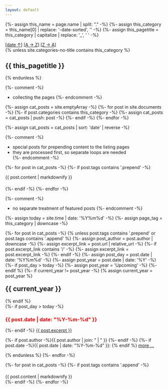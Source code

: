 ```yaml
---
layout: default
---
```


{%- assign this_name = page.name | split: "." -%}
{%- assign this_category = this_name[0] | replace: '-date-sorted', '' -%}
{%- assign this_pagetitle = this_category  | capitalize | replace: '_', ' ' -%}

<div id="listpage_headline_wrapper">
	<div id="listpage_sortmarker">
 		<a href="{{this_category}}-date-sorted-reverse.html">[date&nbsp;&uarr;]</a>
		<a href="{{this_category}}-alpha-sorted.html">[A&nbsp;&rarr;&nbsp;Z]</a>
		<a href="{{this_category}}-alpha-sorted-reverse.html">[Z&nbsp;&rarr;&nbsp;A]</a>
	</div>
	<div id="listpage_headline">
  {% unless site.categories-no-title contains this_category %}
		<h2 class="page_title">{{ this_pagetitle }}</h2>
  {% endunless %}  
	</div>
</div>

{%- comment -%}
  * collecting the pages
{%- endcomment -%}

{%- assign cat_posts = site.emptyArray -%}
{%- for post in site.documents -%}
  {%- if post.categories contains this_category -%}
    {%- assign cat_posts = cat_posts | push: post -%}
  {%- endif -%}
{%- endfor -%}

{%- assign cat_posts = cat_posts | sort: 'date' | reverse -%}

{%- comment -%}
  * special posts for prepending content to the listing pages
  * they are processed first, so separate loops are needed  
{%- endcomment -%}

{%- for post in cat_posts -%}
  {%- if post.tags contains '.prepend' -%}
<div style="margin-bottom: 20px;">
{{ post.content | markdownify }}
</div>
  {%- endif -%}
{%- endfor -%}

{%- comment -%}
  * no separate treatment of featured posts
{%- endcomment -%}

{%- assign today = site.time | date: '%Y%m%d' -%}
{%- assign page_tag = this_category | downcase -%}

{%- for post in cat_posts -%}
  {% unless post.tags contains '.prepend' or post.tags contains '.append' %} 
    {%- assign post_author = post.author | downcase -%}
    {%- assign excerpt_link = post.url | relative_url -%}
    {%- if post.excerpt_link contains '/' -%}
      {%- assign excerpt_link = post.excerpt_link -%}
    {%- endif -%}
    {%- assign post_day = post.date | date: '%Y%m%d' -%}
    {%- assign post_year = post.date | date: '%Y' -%}
    {%- if post_day > today -%}
      {%- assign post_year = 'Upcoming' -%}
    {%- endif %}
    {%- if current_year != post_year -%}
      {% assign current_year = post_year %}
<h2 id="y{{post.date | date: "%Y"}}" style="margin-top: 20px;">{{ current_year }}</h2>
    {% endif %}
<div class="excerpt">
    {%- if post_day > today -%}
  <h3 style="color: red">{{ post.date | date: "%Y-%m-%d" }}</h3>
    {%- endif -%}
<a href="{{ excerpt_link }}">{{ post.excerpt }}</a>
  <p class="footnote">
    {%- if post.author -%}{{ post.author | join: " | " }}&nbsp;{%- endif -%}
    {%- if post.date -%}{{ post.date | date: "%Y-%m-%d" }}: {% endif %}
 <a href="{{ excerpt_link }}">more ...</a>
  </p>
</div>
  {% endunless %}  
{%- endfor -%}

{%- for post in cat_posts -%}
  {%- if post.tags contains '.append' -%}
<div style="margin-top: 20px;">
{{ post.content | markdownify }}
</div>
  {%- endif -%}
{%- endfor -%}
